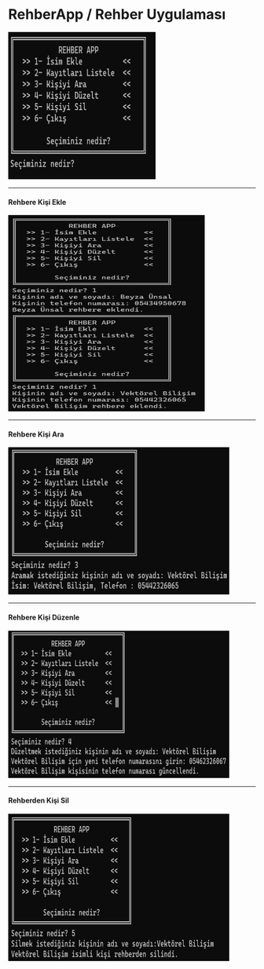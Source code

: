 <h1>RehberApp / Rehber Uygulaması</h1>

<img src="anamenü.png" width="300" height="300" alt="Örnek Resim"/>
<hr /><b><h4>Rehbere Kişi Ekle</h4></b>
<img src="ekle.png" width="400" height="400" alt="Örnek Resim"/>
<hr /><b><h4>Rehbere Kişi Ara</h4></b>
<img src="ara.png" width="450" height="300" alt="Örnek Resim"/>
<hr /><b><h4>Rehbere Kişi Düzenle</h4></b>
<img src="düzelt.png" width="450" height="300" alt="Örnek Resim"/>
<hr /><b><h4>Rehberden Kişi Sil</h4></b>
<img src="sil.png" width="450" height="300" alt="Örnek Resim"/>